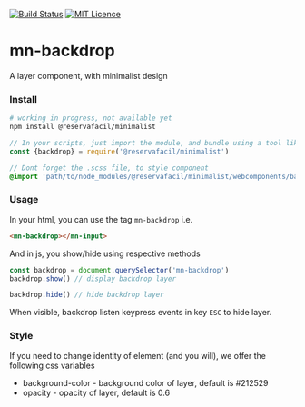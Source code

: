 [![Build Status](https://travis-ci.org/reserva-facil/minimalist.svg?branch=master)](https://travis-ci.org/reserva-facil/minimalist)
[![MIT Licence](https://badges.frapsoft.com/os/mit/mit.svg?v=103)](https://opensource.org/licenses/mit-license.php)

# mn-backdrop

A layer component, with minimalist design

### Install

```sh
# working in progress, not available yet
npm install @reservafacil/minimalist
```

```js
// In your scripts, just import the module, and bundle using a tool like webpack, or browserify
const {backdrop} = require('@reservafacil/minimalist')
```


```sass
// Dont forget the .scss file, to style component
@import 'path/to/node_modules/@reservafacil/minimalist/webcomponents/backdrop/backdrop.scss';
```


### Usage

In your html, you can use the tag `mn-backdrop` i.e.

```html
<mn-backdrop></mn-input>
```

And in js, you show/hide using respective methods

```js
const backdrop = document.querySelector('mn-backdrop')
backdrop.show() // display backdrop layer
```

```js
backdrop.hide() // hide backdrop layer
```

When visible, backdrop listen keypress events in key `ESC` to hide layer.

### Style

If you need to change identity of element (and you will), we offer the following css variables

- background-color - background color of layer, default is #212529
- opacity - opacity of layer, default is 0.6
